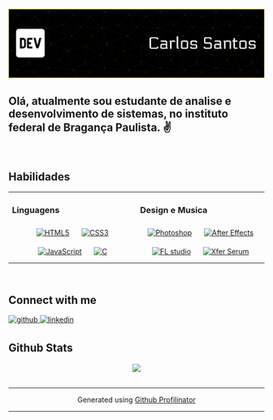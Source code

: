 ![Header](github-header-banner.png)

<h2>Olá, atualmente sou estudante de analise e desenvolvimento de sistemas, no instituto federal de Bragança Paulista. ✌️ </h2>
<div>
  

  

<br/>  


## Habilidades  
<table><tr><td valign="top" width="33%">



### Linguagens  
<div align="center">  
<a href="https://en.wikipedia.org/wiki/HTML5" target="_blank"><img style="margin: 10px" src="https://profilinator.rishav.dev/skills-assets/html5-original-wordmark.svg" alt="HTML5" height="50" /></a>  
<a href="https://www.w3schools.com/css/" target="_blank"><img style="margin: 10px" src="https://profilinator.rishav.dev/skills-assets/css3-original-wordmark.svg" alt="CSS3" height="50" /></a>  
<a href="https://www.javascript.com/" target="_blank"><img style="margin: 10px" src="https://profilinator.rishav.dev/skills-assets/javascript-original.svg" alt="JavaScript" height="50" /></a>  
<a href="https://www.cprogramming.com/" target="_blank"><img style="margin: 10px" src="https://profilinator.rishav.dev/skills-assets/c-original.svg" alt="C" height="50" /></a>  
</div>

</td><td valign="top" width="33%">



### Design e Musica  
<div align="center">  
<a href="https://www.adobe.com/in/products/photoshop.html" target="_blank"><img style="margin: 10px" src="https://profilinator.rishav.dev/skills-assets/photoshop-plain.svg" alt="Photoshop" height="50" /></a>  
<a href="https://www.adobe.com/in/products/aftereffects.html" target="_blank"><img style="margin: 10px" src="https://profilinator.rishav.dev/skills-assets/aftereffects.png" alt="After Effects" height="50" /></a>  
<a href="https://about.gitlab.com/" target="_blank"><img style="margin: 10px" src="https://duckduckgo.com/i/07e4fc1ba29c1f0e.png" alt="FL studio" height="50" /></a>  
<a href="https://www.jestjs.io/" target="_blank"><img style="margin: 10px" src="https://external-content.duckduckgo.com/iu/?u=https%3A%2F%2Fdown-my.img.susercontent.com%2Ffile%2Fmy-11134207-7r98w-luiheoqwldxpeb&f=1&nofb=1&ipt=b31b31301057af4f4c7bc86d6bcbc42640e2b035b4f6f38aa4e3b7471bf8c57f" alt="Xfer Serum" height="50" /></a>  
</div>





</td></tr></table>  

<br/>  


## Connect with me  
<a href="https://github.com/https://github.com/CarlosSantos-0/CarlosSantos-0/edit/main/README.md" target="_blank">
<img src=https://img.shields.io/badge/github-%2324292e.svg?&style=for-the-badge&logo=github&logoColor=white alt=github style="margin-bottom: 5px;" />
</a>
<a href="https://linkedin.com/in/https://www.linkedin.com/in/carlos-santos-179126365/" target="_blank">
<img src=https://img.shields.io/badge/linkedin-%231E77B5.svg?&style=for-the-badge&logo=linkedin&logoColor=white alt=linkedin style="margin-bottom: 5px;" />
</a>  
  

<br/>  


## Github Stats  
<div align="center"><img src="https://github-readme-stats.vercel.app/api?username=CarlosSantos-0&show_icons=true&count_private=true&hide_border=true" align="center" /></div>  

<br/>  




----
<div align="center">Generated using <a href="https://profilinator.rishav.dev/" target="_blank">Github Profilinator</a></div>



----


</div>


